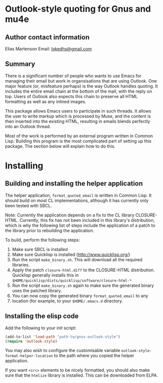 Outlook-style quoting for Gnus and mu4e
=======================================

Author contact information
--------------------------

  Elias Martenson
  Email: lokedhs@gmail.com

Summary
-------

There is a significant number of people who wants to use Emacs
for managing their email but work in organsisations that are using
Outlook. One major feature (or, misfeature perhaps) is the way
Outlook handles quoting. It includes the entire email chain at the
bottom of the mail, with the reply on top. Users of Outlook also
expects this chain to preserve all HTML formatting as well as any
inlined images.

This package allows Emacs users to participate in such threads. It
allows the user to write markup which is processed by Muse, and the
content is then inserted into the existing HTML, resulting in emails
blends perfectly into an Outlook thread.

Most of the work is performed by an external program written in
Common Lisp. Building this program is the most complicated part
of setting up this package. The section below will explain how
to do this.

Installing
==========

Building and installing the helper application
----------------------------------------------

The helper application, `format_quoted_email` is written in Common
Lisp. It should build on most CL implementations, although it has
currently only been tested with SBCL.

Note: Currently the application depends on a fix to the CL library
CLOSURE-HTML. Currently, this fix has not been included in this
library's distribution, which is why the following list of steps
include the application of a patch to the library prior to rebuilding
the application.

To build, perform the following steps:

  1. Make sure SBCL is installed
  2. Make sure Quicklisp is installed (http://www.quicklisp.org/)
  3. Run the script `make_binary.sh`. This will download all the
    required libraries.
  4. Apply the patch `closure-html.diff` to the CLOSURE-HTML
     distribution. Quicklisp generally installs this in
     `$HOME/quicklisp/dists/quicklisp/software/closure-html-*`
  5. Run the script `make_binary.sh` again to make sure the generated
     binary uses the patched library.
  6. You can now copy the generated binary `format_quoted_email` to any
  7. location (for example, to your `$HOME/.emacs.d` directory.

Installing the elisp code
-------------------------

Add the following to your init script:

```lisp
(add-to-list 'load-path "path-to/gnus-outlook-style")
(require 'outlook-style)
```

You may also wish to configure the customisable variable
`outlook-style-format-helper-location` to the path where you copied
the helper application.

If you want `<src>` elements to be nicely formatted, you should also
make sure that the `htmlize` library is installed. This can be
downloaded from ELPA.
